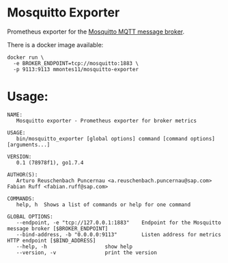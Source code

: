 Mosquitto Exporter
=============================
Prometheus exporter for the [Mosquitto MQTT message broker](https://mosquitto.org/).

There is a docker image available:
```
docker run \
  -e BROKER_ENDPOINT=tcp://mosquitto:1883 \
  -p 9113:9113 mmontes11/mosquitto-exporter
```

Usage:
======

```
NAME:
   Mosquitto exporter - Prometheus exporter for broker metrics

USAGE:
   bin/mosquitto_exporter [global options] command [command options] [arguments...]

VERSION:
   0.1 (78978f1), go1.7.4

AUTHOR(S):
   Arturo Reuschenbach Puncernau <a.reuschenbach.puncernau@sap.com> Fabian Ruff <fabian.ruff@sap.com>

COMMANDS:
   help, h	Shows a list of commands or help for one command

GLOBAL OPTIONS:
   --endpoint, -e "tcp://127.0.0.1:1883"	Endpoint for the Mosquitto message broker [$BROKER_ENDPOINT]
   --bind-address, -b "0.0.0.0:9113"		Listen address for metrics HTTP endpoint [$BIND_ADDRESS]
   --help, -h					show help
   --version, -v				print the version

```
